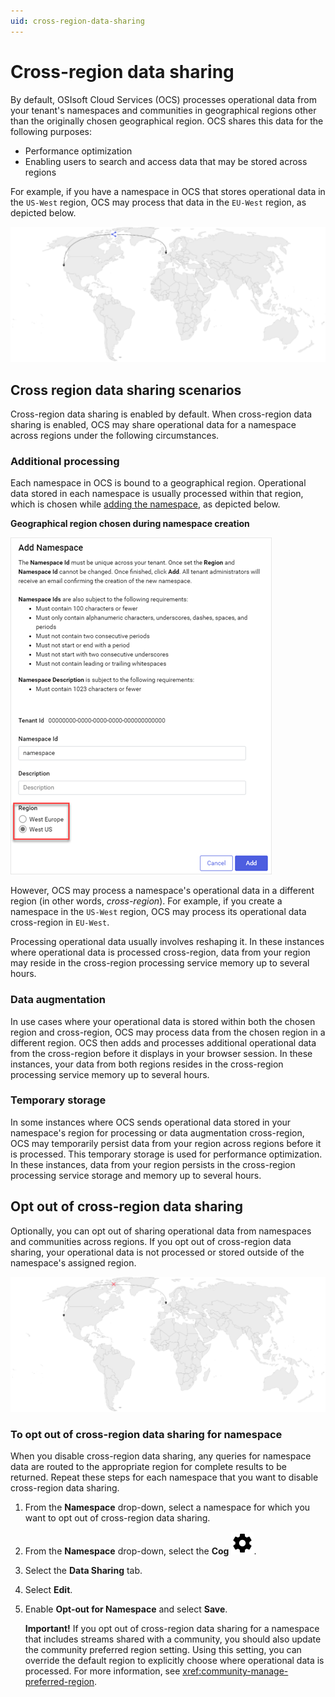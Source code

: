 ```yaml
---
uid: cross-region-data-sharing
---
```


# Cross-region data sharing

By default, OSIsoft Cloud Services (OCS) processes operational data from your tenant's namespaces and communities in geographical regions other than the originally chosen geographical region. OCS shares this data for the following purposes:

- Performance optimization 
- Enabling users to search and access data that may be stored across regions

For example, if you have a namespace in OCS that stores operational data in the `US-West` region, OCS may process that data in the `EU-West` region, as depicted below.

![Cross-region data sharing enabled](./_images/cross-region-data-sharing.drawio.svg)

## Cross region data sharing scenarios

Cross-region data sharing is enabled by default. When cross-region data sharing is enabled, OCS may share operational data for a namespace across regions under the following circumstances.

### Additional processing

Each namespace in OCS is bound to a geographical region. Operational data stored in each namespace is usually processed within that region, which is chosen while [adding the namespace](xref:gpNamespaces), as depicted below.

**Geographical region chosen during namespace creation**

![Namespace region](_images/add-namespace-region.png)

However, OCS may process a namespace's operational data in a different region (in other words, _cross-region_). For example, if you create a namespace in the `US-West` region, OCS may process its operational data cross-region in `EU-West`.

Processing operational data usually involves reshaping it. In these instances where operational data is processed cross-region, data from your region may reside in the cross-region processing service memory up to several hours. 

### Data augmentation

In use cases where your operational data is stored within both the chosen region and cross-region, OCS may process data from the chosen region in a different region. OCS then adds and processes additional operational data from the cross-region before it displays in your browser session. In these instances, your data from both regions resides in the cross-region processing service memory up to several hours.

### Temporary storage

In some instances where OCS sends operational data stored in your namespace's region for processing or data augmentation cross-region, OCS may temporarily persist data from your region across regions before it is processed. This temporary storage is used for performance optimization. In these instances, data from your region persists in the cross-region processing service storage and memory up to several hours.

## Opt out of cross-region data sharing

Optionally, you can opt out of sharing operational data from namespaces and communities across regions. If you opt out of cross-region data sharing, your operational data is not processed or stored outside of the namespace's assigned region.

![Cross-region data sharing disabled](./_images/cross-region-data-sharing-disabled.drawio.svg)

### To opt out of cross-region data sharing for namespace

When you disable cross-region data sharing, any queries for namespace data are routed to the appropriate region for complete results to be returned. Repeat these steps for each namespace that you want to disable cross-region data sharing.

1. From the **Namespace** drop-down, select a namespace for which you want to opt out of cross-region data sharing. 

1. From the **Namespace** drop-down, select the **Cog** ![Cog](./_icons/default/cog.svg).

1. Select the **Data Sharing** tab.

1. Select **Edit**.

1. Enable **Opt-out for Namespace** and select **Save**.

	**Important!** If you opt out of cross-region data sharing for a namespace that includes streams shared with a community, you should also update the community preferred region setting. Using this setting, you can override the default region to explicitly choose where operational data is processed. For more information, see <xref:community-manage-preferred-region>.
